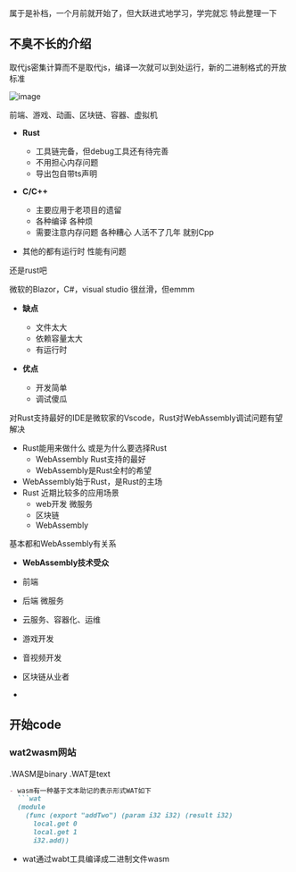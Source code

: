 属于是补档，一个月前就开始了，但大跃进式地学习，学完就忘
特此整理一下

## 不臭不长的介绍

取代js密集计算而不是取代js，编译一次就可以到处运行，新的二进制格式的开放标准

![image](https://github.com/BH3GEI/WebAssemblyLearning/assets/58540850/c70b0e61-97d1-4a16-94ba-f28c7a088d0a)

前端、游戏、动画、区块链、容器、虚拟机

- **Rust**
  - 工具链完备，但debug工具还有待完善
  - 不用担心内存问题
  - 导出包自带ts声明

- **C/C++**
  - 主要应用于老项目的遗留
  - 各种编译 各种烦
  - 需要注意内存问题 各种糟心 人活不了几年 就别Cpp

- 其他的都有运行时 性能有问题

还是rust吧

微软的Blazor，C#，visual studio 很丝滑，但emmm

- **缺点**
  - 文件太大
  - 依赖容量太大
  - 有运行时

- **优点**
  - 开发简单
  - 调试傻瓜

对Rust支持最好的IDE是微软家的Vscode，Rust对WebAssembly调试问题有望解决

- Rust能用来做什么 或是为什么要选择Rust
  - WebAssembly Rust支持的最好
  - WebAssembly是Rust全村的希望
- WebAssembly始于Rust，是Rust的主场
- Rust 近期比较多的应用场景
  - web开发 微服务
  - 区块链
  - WebAssembly

基本都和WebAssembly有关系

- **WebAssembly技术受众**

- 前端
- 后端 微服务
- 云服务、容器化、运维
- 游戏开发
- 音视频开发
- 区块链从业者
- 
## 开始code
### wat2wasm网站
.WASM是binary
.WAT是text

```markdown
- wasm有一种基于文本助记的表示形式WAT如下
  ```wat
  (module
    (func (export "addTwo") (param i32 i32) (result i32)
      local.get 0
      local.get 1
      i32.add))
  ```
- wat通过wabt工具编译成二进制文件wasm
```

